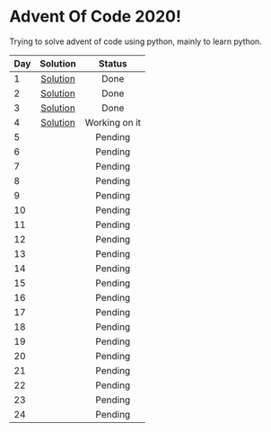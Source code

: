 # Advent Of Code 2020!
Trying to solve advent of code using python, mainly to learn python. 

| Day|Solution|Status|
|-|:-:|:-:|
|1|[Solution](./Solutions/Day_1.py)|Done|
|2|[Solution](./Solutions/Day_2.py)|Done|
|3|[Solution](./Solutions/Day_3.py)|Done|
|4|[Solution](./Solutions/Day_4.py)|Working on it|
|5||Pending|
|6||Pending|
|7||Pending|
|8||Pending|
|9||Pending|
|10||Pending|
|11||Pending|
|12||Pending|
|13||Pending|
|14||Pending|
|15||Pending|
|16||Pending|
|17||Pending|
|18||Pending|
|19||Pending|
|20||Pending|
|21||Pending|
|22||Pending|
|23||Pending|
|24||Pending|